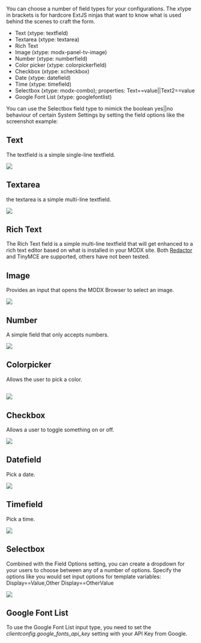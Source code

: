 You can choose a number of field types for your configurations. The xtype in brackets is for hardcore ExtJS ninjas that want to know what is used behind the scenes to craft the form.

- Text (xtype: textfield)
- Textarea (xtype: textarea)
- Rich Text
- Image (xtype: modx-panel-tv-image)
- Number (xtype: numberfield)
- Color picker (xtype: colorpickerfield)
- Checkbox (xtype: xcheckbox)
- Date (xtype: datefield)
- Time (xtype: timefield)
- Selectbox (xtype: modx-combo); properties: Text==value||Text2==value
- Google Font List (xtype: googlefontlist)

 You can use the Selectbox field type to mimick the boolean yes||no behaviour of certain System Settings by setting the field options like the screenshot example:

## Text

The textfield is a simple single-line textfield.

![](https://www.modmore.com/assets/uploads/2014/02/6.png)

## Textarea

the textarea is a simple multi-line textfield.

![](https://www.modmore.com/assets/uploads/2014/02/5.png)

## Rich Text

The Rich Text field is a simple multi-line textfield that will get enhanced to a rich text editor based on what is installed in your MODX site. Both [Redactor](https://www.modmore.com/extras/redactor/) and TinyMCE are supported, others have not been tested.

## Image

Provides an input that opens the MODX Browser to select an image.

![](https://www.modmore.com/assets/uploads/2014/02/4.png)

## Number

A simple field that only accepts numbers.

![](https://www.modmore.com/assets/uploads/2014/02/7.png)

## Colorpicker

Allows the user to pick a color.

## 

![](https://www.modmore.com/assets/uploads/2014/02/1.png)

## Checkbox

Allows a user to toggle something on or off.

![](https://www.modmore.com/assets/uploads/2014/02/2.png)

## Datefield

Pick a date.

![](https://www.modmore.com/assets/uploads/2014/02/9.png)

## Timefield

Pick a time.

![](https://www.modmore.com/assets/uploads/2014/02/8.png)

## Selectbox

Combined with the Field Options setting, you can create a dropdown for your users to choose between any of a number of options. Specify the options like you would set input options for template variables:  
Display==Value,Other Display==OtherValue

![](https://www.modmore.com/assets/uploads/2014/02/10.png)

## Google Font List

To use the Google Font List input type, you need to set the _clientconfig.google\_fonts\_api\_key_ setting with your API Key from Google.